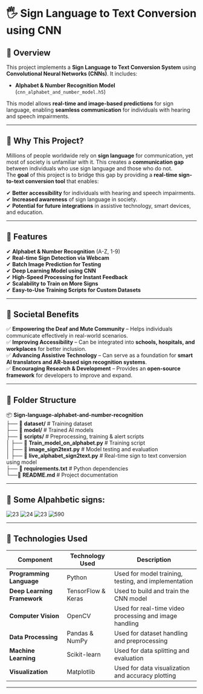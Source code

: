 # 🖐 Sign Language to Text Conversion using CNN

## 📌 Overview

This project implements a **Sign Language to Text Conversion System** using **Convolutional Neural Networks (CNNs)**. It includes:

- **Alphabet & Number Recognition Model** (`cnn_alphabet_and_number_model.h5`)  

This model allows **real-time and image-based predictions** for sign language, enabling **seamless communication** for individuals with hearing and speech impairments.

---

## 📌 Why This Project?

Millions of people worldwide rely on **sign language** for communication, yet most of society is unfamiliar with it. This creates a **communication gap** between individuals who use sign language and those who do not.  
The **goal** of this project is to bridge this gap by providing a **real-time sign-to-text conversion tool** that enables:  

✔ **Better accessibility** for individuals with hearing and speech impairments.  
✔ **Increased awareness** of sign language in society.  
✔ **Potential for future integrations** in assistive technology, smart devices, and education.  

---

## 📌 Features

✔ **Alphabet & Number Recognition** (A-Z, 1-9)  
✔ **Real-time Sign Detection via Webcam**  
✔ **Batch Image Prediction for Testing**  
✔ **Deep Learning Model using CNN**  
✔ **High-Speed Processing for Instant Feedback**  
✔ **Scalability to Train on More Signs**  
✔ **Easy-to-Use Training Scripts for Custom Datasets**  

---

## 📌 Societal Benefits  

✅ **Empowering the Deaf and Mute Community** – Helps individuals communicate effectively in real-world scenarios.  
✅ **Improving Accessibility** – Can be integrated into **schools, hospitals, and workplaces** for better inclusion.  
✅ **Advancing Assistive Technology** – Can serve as a foundation for **smart AI translators and AR-based sign recognition systems**.  
✅ **Encouraging Research & Development** – Provides an **open-source framework** for developers to improve and expand.  

---

## 📂 Folder Structure  

📦 **Sign-language-alphabet-and-number-recognition**  
├── 📂 **dataset/**              # Training dataset  
├── 📂 **model/**                 # Trained AI models  
├── 📂 **scripts/**                # Preprocessing, training & alert scripts  
│   ├── 📜 **Train_model_on_alphabet.py**        # Training script  
│   ├── 📜 **image_sign2text.py**         # Model testing and evaluation  
│   ├── 📜 **live_alphabet_sign2text.py**  # Real-time sign to text conversion using model  
├── 📜 **requirements.txt**        # Python dependencies  
└──📜 **README.md**               # Project documentation  

---

## 📸 Some Alpahbetic signs:
![23](https://github.com/user-attachments/assets/fffa40bc-2ad6-4fe0-a127-1881705c680d)
![24](https://github.com/user-attachments/assets/afc2cb53-bdba-4b98-9cc7-983f83eb62e2)
![23](https://github.com/user-attachments/assets/1057a35b-576e-4e63-b73c-137fee7b608f)
![590](https://github.com/user-attachments/assets/fee9d9af-43d5-402d-8b7a-27cadc880af7)


---

## 📌 Technologies Used

| Component               | Technology Used        | Description |
|-------------------------|----------------------|-------------|
| **Programming Language** | Python | Used for model training, testing, and implementation |
| **Deep Learning Framework** | TensorFlow & Keras | Used to build and train the CNN model |
| **Computer Vision** | OpenCV | Used for real-time video processing and image handling |
| **Data Processing** | Pandas & NumPy | Used for dataset handling and preprocessing |
| **Machine Learning** | Scikit-learn | Used for data splitting and evaluation |
| **Visualization** | Matplotlib | Used for data visualization and accuracy plotting |

---
